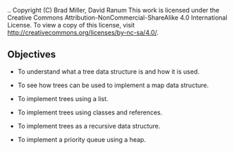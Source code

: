 ..  Copyright (C)  Brad Miller, David Ranum
    This work is licensed under the Creative Commons Attribution-NonCommercial-ShareAlike 4.0 International License. To view a copy of this license, visit http://creativecommons.org/licenses/by-nc-sa/4.0/.


Objectives
----------

-  To understand what a tree data structure is and how it is used.

-  To see how trees can be used to implement a map data structure.

-  To implement trees using a list.

-  To implement trees using classes and references.

-  To implement trees as a recursive data structure.

-  To implement a priority queue using a heap.

